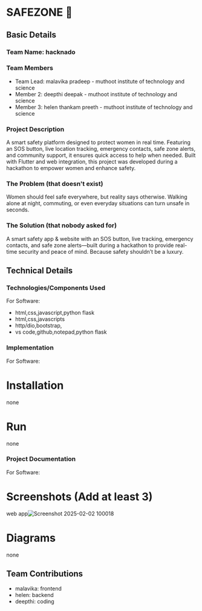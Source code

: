 # SAFEZONE 🎯


## Basic Details
### Team Name: hacknado


### Team Members
- Team Lead: malavika pradeep - muthoot institute of technology and science
- Member 2: deepthi deepak - muthoot institute of technology and science
- Member 3: helen thankam preeth - muthoot institute of technology and science

### Project Description
A smart safety platform designed to protect women in real time.
Featuring an SOS button, live location tracking, emergency contacts,
safe zone alerts, and community support, it ensures quick access to help when needed.
Built with Flutter and web integration, this project was developed during a hackathon 
to empower women and enhance safety.

### The Problem (that doesn't exist)
Women should feel safe everywhere, but reality says otherwise. Walking alone at night, 
commuting, or even everyday situations can turn unsafe in seconds.

### The Solution (that nobody asked for)
A smart safety app & website with an SOS button, live tracking, emergency contacts, 
and safe zone alerts—built during a hackathon to provide real-time security and peace of mind.
Because safety shouldn’t be a luxury.

## Technical Details
### Technologies/Components Used
For Software:
- html,css,javascript,python flask
- html,css,javascripts
- http/dio,bootstrap,
- vs code,github,notepad,python flask


### Implementation
For Software:
# Installation
none

# Run
none


### Project Documentation
For Software:

# Screenshots (Add at least 3)


web app![Screenshot 2025-02-02 100018](https://github.com/user-attachments/assets/a5270a2a-f2ae-4319-b7a7-bcb1e21e2c7e)



# Diagrams
none


## Team Contributions
- malavika: frontend
- helen: backend
- deepthi: coding
